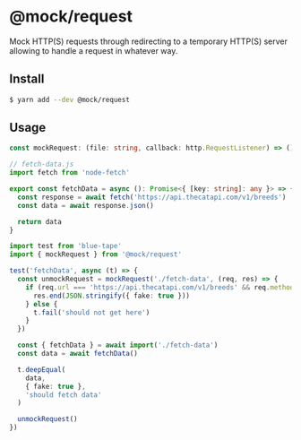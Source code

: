 # @mock/request

Mock HTTP(S) requests through redirecting to a temporary HTTP(S) server allowing to handle a request in whatever way.

## Install

```sh
$ yarn add --dev @mock/request
```

## Usage

```ts
const mockRequest: (file: string, callback: http.RequestListener) => () => void
```

```ts
// fetch-data.js
import fetch from 'node-fetch'

export const fetchData = async (): Promise<{ [key: string]: any }> => {
  const response = await fetch('https://api.thecatapi.com/v1/breeds')
  const data = await response.json()

  return data
}
```

```ts
import test from 'blue-tape'
import { mockRequest } from '@mock/request'

test('fetchData', async (t) => {
  const unmockRequest = mockRequest('./fetch-data', (req, res) => {
    if (req.url === 'https://api.thecatapi.com/v1/breeds' && req.method === 'GET') {
      res.end(JSON.stringify({ fake: true }))
    } else {
      t.fail('should not get here')
    }
  })

  const { fetchData } = await import('./fetch-data')
  const data = await fetchData()

  t.deepEqual(
    data,
    { fake: true },
    'should fetch data'
  )

  unmockRequest()
})
```
